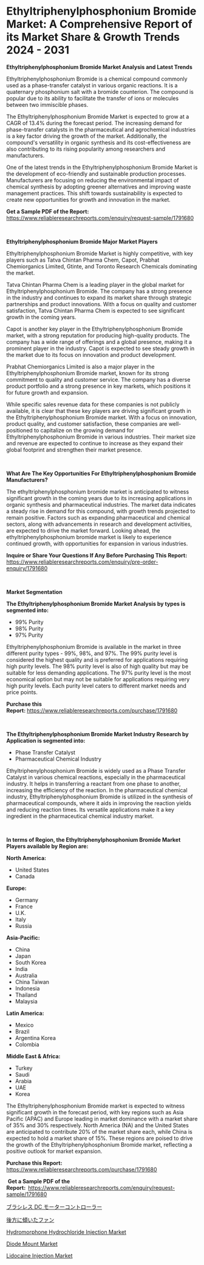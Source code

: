 <p><h1>Ethyltriphenylphosphonium Bromide Market: A Comprehensive Report of its Market Share & Growth Trends 2024 - 2031</h1></p><p><strong>Ethyltriphenylphosphonium Bromide Market Analysis and Latest Trends</strong></p>
<p><p>Ethyltriphenylphosphonium Bromide is a chemical compound commonly used as a phase-transfer catalyst in various organic reactions. It is a quaternary phosphonium salt with a bromide counterion. The compound is popular due to its ability to facilitate the transfer of ions or molecules between two immiscible phases.</p><p>The Ethyltriphenylphosphonium Bromide Market is expected to grow at a CAGR of 13.4% during the forecast period. The increasing demand for phase-transfer catalysts in the pharmaceutical and agrochemical industries is a key factor driving the growth of the market. Additionally, the compound's versatility in organic synthesis and its cost-effectiveness are also contributing to its rising popularity among researchers and manufacturers.</p><p>One of the latest trends in the Ethyltriphenylphosphonium Bromide Market is the development of eco-friendly and sustainable production processes. Manufacturers are focusing on reducing the environmental impact of chemical synthesis by adopting greener alternatives and improving waste management practices. This shift towards sustainability is expected to create new opportunities for growth and innovation in the market.</p></p>
<p><strong>Get a Sample PDF of the Report:&nbsp;</strong> <a href="https://www.reliableresearchreports.com/enquiry/request-sample/1791680">https://www.reliableresearchreports.com/enquiry/request-sample/1791680</a></p>
<p>&nbsp;</p>
<p><strong>Ethyltriphenylphosphonium Bromide Major Market Players</strong></p>
<p><p>Ethyltriphenylphosphonium Bromide Market is highly competitive, with key players such as Tatva Chintan Pharma Chem, Capot, Prabhat Chemiorganics Limited, Gtinte, and Toronto Research Chemicals dominating the market. </p><p>Tatva Chintan Pharma Chem is a leading player in the global market for Ethyltriphenylphosphonium Bromide. The company has a strong presence in the industry and continues to expand its market share through strategic partnerships and product innovations. With a focus on quality and customer satisfaction, Tatva Chintan Pharma Chem is expected to see significant growth in the coming years.</p><p>Capot is another key player in the Ethyltriphenylphosphonium Bromide market, with a strong reputation for producing high-quality products. The company has a wide range of offerings and a global presence, making it a prominent player in the industry. Capot is expected to see steady growth in the market due to its focus on innovation and product development.</p><p>Prabhat Chemiorganics Limited is also a major player in the Ethyltriphenylphosphonium Bromide market, known for its strong commitment to quality and customer service. The company has a diverse product portfolio and a strong presence in key markets, which positions it for future growth and expansion.</p><p>While specific sales revenue data for these companies is not publicly available, it is clear that these key players are driving significant growth in the Ethyltriphenylphosphonium Bromide market. With a focus on innovation, product quality, and customer satisfaction, these companies are well-positioned to capitalize on the growing demand for Ethyltriphenylphosphonium Bromide in various industries. Their market size and revenue are expected to continue to increase as they expand their global footprint and strengthen their market presence.</p></p>
<p>&nbsp;</p>
<p><strong>What Are The Key Opportunities For Ethyltriphenylphosphonium Bromide Manufacturers?</strong></p>
<p><p>The ethyltriphenylphosphonium bromide market is anticipated to witness significant growth in the coming years due to its increasing applications in organic synthesis and pharmaceutical industries. The market data indicates a steady rise in demand for this compound, with growth trends projected to remain positive. Factors such as expanding pharmaceutical and chemical sectors, along with advancements in research and development activities, are expected to drive the market forward. Looking ahead, the ethyltriphenylphosphonium bromide market is likely to experience continued growth, with opportunities for expansion in various industries.</p></p>
<p><strong>Inquire or Share Your Questions If Any Before Purchasing This Report:</strong> <a href="https://www.reliableresearchreports.com/enquiry/pre-order-enquiry/1791680">https://www.reliableresearchreports.com/enquiry/pre-order-enquiry/1791680</a></p>
<p>&nbsp;</p>
<p><strong>Market Segmentation</strong></p>
<p><strong>The Ethyltriphenylphosphonium Bromide Market Analysis by types is segmented into:</strong></p>
<p><ul><li>99% Purity</li><li>98% Purity</li><li>97% Purity</li></ul></p>
<p><p>Ethyltriphenylphosphonium Bromide is available in the market in three different purity types - 99%, 98%, and 97%. The 99% purity level is considered the highest quality and is preferred for applications requiring high purity levels. The 98% purity level is also of high quality but may be suitable for less demanding applications. The 97% purity level is the most economical option but may not be suitable for applications requiring very high purity levels. Each purity level caters to different market needs and price points.</p></p>
<p><strong>Purchase this Report:&nbsp;</strong><a href="https://www.reliableresearchreports.com/purchase/1791680">https://www.reliableresearchreports.com/purchase/1791680</a></p>
<p>&nbsp;</p>
<p><strong>The Ethyltriphenylphosphonium Bromide Market Industry Research by Application is segmented into:</strong></p>
<p><ul><li>Phase Transfer Catalyst</li><li>Pharmaceutical Chemical Industry</li></ul></p>
<p><p>Ethyltriphenylphosphonium Bromide is widely used as a Phase Transfer Catalyst in various chemical reactions, especially in the pharmaceutical industry. It helps in transferring a reactant from one phase to another, increasing the efficiency of the reaction. In the pharmaceutical chemical industry, Ethyltriphenylphosphonium Bromide is utilized in the synthesis of pharmaceutical compounds, where it aids in improving the reaction yields and reducing reaction times. Its versatile applications make it a key ingredient in the pharmaceutical chemical industry market.</p></p>
<p>&nbsp;</p>
<p><strong>In terms of Region, the Ethyltriphenylphosphonium Bromide Market Players available by Region are:</strong></p>
<p>
    <p> <strong> North America: </strong>
        <ul>
            <li>United States</li>
            <li>Canada</li>
        </ul>
        </p> 
    <p> <strong> Europe: </strong>
        <ul>
            <li>Germany</li>
            <li>France</li>
            <li>U.K.</li>
            <li>Italy</li>
            <li>Russia</li>
        </ul>
        </p> 
    <p> <strong> Asia-Pacific: </strong>
        <ul>
            <li>China</li>
            <li>Japan</li>
            <li>South Korea</li>
            <li>India</li>
            <li>Australia</li>
            <li>China Taiwan</li>
            <li>Indonesia</li>
            <li>Thailand</li>
            <li>Malaysia</li>
        </ul>
        </p> 
    <p> <strong> Latin America: </strong>
        <ul>
            <li>Mexico</li>
            <li>Brazil</li>
            <li>Argentina Korea</li>
            <li>Colombia</li>
        </ul>
        </p> 
    <p> <strong> Middle East & Africa: </strong>
        <ul>
            <li>Turkey</li>
            <li>Saudi</li>
            <li>Arabia</li>
            <li>UAE</li>
            <li>Korea</li>
        </ul>
    </p>
    </p>
<p><p>The Ethyltriphenylphosphonium Bromide market is expected to witness significant growth in the forecast period, with key regions such as Asia Pacific (APAC) and Europe leading in market dominance with a market share of 35% and 30% respectively. North America (NA) and the United States are anticipated to contribute 20% of the market share each, while China is expected to hold a market share of 15%. These regions are poised to drive the growth of the Ethyltriphenylphosphonium Bromide market, reflecting a positive outlook for market expansion.</p></p>
<p><strong>Purchase this Report: </strong><a href="https://www.reliableresearchreports.com/purchase/1791680">https://www.reliableresearchreports.com/purchase/1791680</a></p>
<p>&nbsp;<strong>Get a Sample PDF of the Report:&nbsp;&nbsp;</strong><a href="https://www.reliableresearchreports.com/enquiry/request-sample/1791680">https://www.reliableresearchreports.com/enquiry/request-sample/1791680</a></p>
<p><strong></strong></p>
<p><p><a href="https://medium.com/@maudward1907/%E3%83%96%E3%83%A9%E3%82%B7%E3%83%AC%E3%82%B9dc%E3%83%A2%E3%83%BC%E3%82%BF%E3%83%BC%E3%82%B3%E3%83%B3%E3%83%88%E3%83%AD%E3%83%BC%E3%83%A9%E3%83%BC%E5%B8%82%E5%A0%B4%E3%81%AE%E3%83%AC%E3%83%9D%E3%83%BC%E3%83%88%E3%81%8C-%E3%81%93%E3%81%AE%E5%B8%82%E5%A0%B4%E3%81%AE%E6%9C%80%E6%96%B0%E3%81%AE%E3%83%88%E3%83%AC%E3%83%B3%E3%83%89%E3%81%A8%E6%88%90%E9%95%B7%E6%A9%9F%E4%BC%9A%E3%82%92%E6%98%8E%E3%82%89%E3%81%8B%E3%81%AB%E3%81%97%E3%81%A6%E3%81%84%E3%81%BE%E3%81%99-957ebc7eb90c">ブラシレス DC モーターコントローラー</a></p><p><a href="https://medium.com/@solomonbode85/%E5%BE%8C%E9%80%80%E5%82%BE%E6%96%9C%E3%83%95%E3%82%A1%E3%83%B3%E5%B8%82%E5%A0%B4%E3%81%AE%E5%88%86%E6%9E%90-2024%E5%B9%B4%E3%81%8B%E3%82%892031%E5%B9%B4%E3%81%BE%E3%81%A7%E3%81%AE%E4%B8%96%E7%95%8C%E7%94%A3%E6%A5%AD%E3%81%AE%E5%B1%95%E6%9C%9B%E3%81%A8%E4%BA%88%E6%B8%AC-b4ac46b6a6f1">後方に傾いたファン</a></p><p><a href="https://issuu.com/reportprime-2/docs/hydromorphone-hydrochloride-injection-market-size-">Hydromorphone Hydrochloride Injection Market</a></p><p><a href="https://view.publitas.com/reportprime-1/diode-mount-market-size-market-trends-and-growth-outlook-forecasted-for-period-from-2023-to-2030/">Diode Mount Market</a></p><p><a href="https://issuu.com/reportprime-2/docs/lidocaine-injection-market-size-2030.pptx">Lidocaine Injection Market</a></p></p>